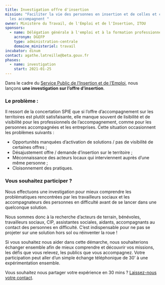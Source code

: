 ```yaml
---
title: Investigation offre d'insertion
mission: "Faciliter la vie des personnes en insertion et de celles et ceux qui
  les accompagnent "
owner: Ministère du Travail, de l'Emploi et de l'Insertion, ITOU
sponsors:
  - name: Délégation générale à l'emploi et à la formation professionnelle
    acronym: DGEFP
    type: administration-centrale
    domaine_ministeriel: travail
incubator: dinum
contact: agathe.latreille@beta.gouv.fr
phases:
  - name: investigation
    start: 2021-01-25
---
```

Dans le cadre du [Service Public de l’Insertion et de l’Emploi](https://forum.inclusion.beta.gouv.fr/t/le-spie-cest-quoi/2324), nous lançons **une investigation sur l’offre d’insertion**.

### **Le problème :**

Il ressort de la concertation SPIE que si l’offre d’accompagnement sur les territoires est plutôt satisfaisante, elle manque souvent de lisibilité et de visibilité pour les professionnels de l’accompagnement, comme pour les personnes accompagnées et les entreprises. Cette situation occasionnent les problèmes suivants :

* Opportunités manquées d’activation de solutions / pas de visibilité de certaines offres ;
* Désajustement offre / demande d’insertion sur le territoire ;
* Méconnaissance des acteurs locaux qui interviennent auprès d’une même personne ;
* Cloisonnement des pratiques. 

### **Vous souhaitez participer ?**

Nous effectuons une investigation pour mieux comprendre les problématiques rencontrées par les travailleurs sociaux et les accompagnateurs des personnes en difficulté avant de se lancer dans une quelconque solution.

Nous sommes donc à la recherche d’acteurs de terrain, bénévoles, travailleurs sociaux, CIP, assistantes sociales, aidants, accompagnants au contact des personnes en difficulté. C’est indispensable pour ne pas se projeter sur une solution hors sol ou réinventer la roue !

Si vous souhaitez nous aider dans cette démarche, nous souhaiterions échanger ensemble afin de mieux comprendre et découvrir vos missions, les défis que vous relevez, les publics que vous accompagnez. Votre participation peut aller d’un simple échange téléphonique de 30’ à une expérimentation ensemble.

Vous souhaitez nous partager votre expérience en 30 mins ? [Laissez-nous votre contact](https://itou.typeform.com/to/vrxNkGZh).